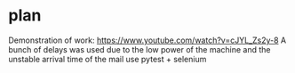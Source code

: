 # plan
Demonstration of work: https://www.youtube.com/watch?v=cJYL_Zs2y-8
A bunch of delays was used due to the low power of the machine and the unstable arrival time of the mail
use pytest + selenium
